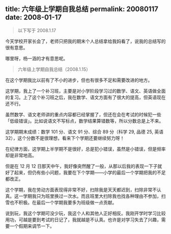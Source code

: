 title: 六年级上学期自我总结
permalink: 20080117
date: 2008-01-17
---

> 以下写于 2008.1.17

今天学校开家长会了，老师只把我的期末个人总结拿给我妈看了，说我的总结写的很有意思。

哪里呀，杨一涵的才有意思呢。

> 六年级上学期自我总结（2008.1.15）

在这个学期我比以前有了不小的进步，但也有很多不足和需要改进的地方。

这学期，我上了一个补习班，主要是对小学阶段学习过的数学、语文、英语做全面的复习。上了这个补习班之后，我在数学、语文方面有了很大的提高，但英语现在还不行。

虽然数学、语文老师讲的重点内容都已经掌握了，但还在会在考试的时候犯一些「低级错误」。比如说语文不写标点，数学结果算错数等，所以分数总是上不来。

这学期期末成绩：数学 101 分、语文 91 分、综合 89 分（科学 29, 品德 25, 英语 32），这个分数不是很理想，看来下个学期还要继续努力呀！

在纪律方面，这学期上半学期不是很好，总是犯小错误，虽然是小错误，但是频率却是非常地高。

但是在 12 月 12 日那天中午，我好像突然醒了一般，从那以后我的表现一下子就好了起来，但仍有些小问题，我要在下个学期——小学的最后一个学期把我的不足都改正。

这个学期，我在劳动方面表现得非常不好，扫除我是天天都迟到，扫除非常不认真。这一学期我只为班里换过一次水。而且班里大扫除我也找各种理由不参加，扫雪也不积极。在最后一个学期我要多为班级做一点贡献。

说到玩，我这个学期可没少玩，我这个人和其他人正好相反。我刚开学时学习比较用功，可越是要到考试的日记了，我就越是不认真。也许是对学习失去了兴趣，需要一个假期来调节一下。
